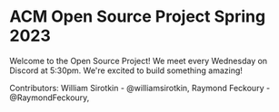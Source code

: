 # ACM Open Source Project Spring 2023

Welcome to the Open Source Project! We meet every Wednesday on Discord at 5:30pm. We're excited to build something amazing!


Contributors:
William Sirotkin - @williamsirotkin, Raymond Feckoury - @RaymondFeckoury, 
